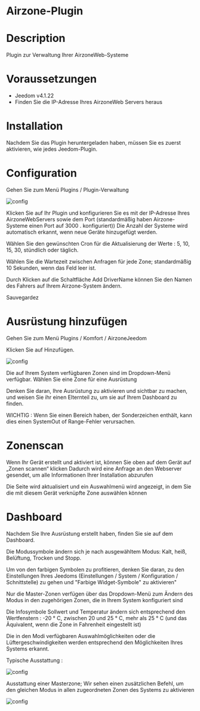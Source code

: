 # Airzone-Plugin


# Description

Plugin zur Verwaltung Ihrer AirzoneWeb-Systeme


# Voraussetzungen

 - Jeedom v4.1.22
 - Finden Sie die IP-Adresse Ihres AirzoneWeb Servers heraus


# Installation

Nachdem Sie das Plugin heruntergeladen haben, müssen Sie es zuerst aktivieren, wie jedes Jeedom-Plugin.


# Configuration

Gehen Sie zum Menü Plugins / Plugin-Verwaltung

![config](./images/airzoneConfig.png)

Klicken Sie auf Ihr Plugin und konfigurieren Sie es mit der IP-Adresse Ihres AirzoneWebServers sowie dem Port (standardmäßig haben Airzone-Systeme einen Port auf 3000 . konfiguriert))
Die Anzahl der Systeme wird automatisch erkannt, wenn neue Geräte hinzugefügt werden.

Wählen Sie den gewünschten Cron für die Aktualisierung der Werte :  5, 10, 15, 30, stündlich oder täglich.

Wählen Sie die Wartezeit zwischen Anfragen für jede Zone; standardmäßig 10 Sekunden, wenn das Feld leer ist.

Durch Klicken auf die Schaltfläche Add DriverName können Sie den Namen des Fahrers auf Ihrem Airzone-System ändern.

Sauvegardez


# Ausrüstung hinzufügen

Gehen Sie zum Menü Plugins / Komfort / AirzoneJeedom


Klicken Sie auf Hinzufügen.

![config](./images/airzoneEquip.png)

Die auf Ihrem System verfügbaren Zonen sind im Dropdown-Menü verfügbar.
Wählen Sie eine Zone für eine Ausrüstung


Denken Sie daran, Ihre Ausrüstung zu aktivieren und sichtbar zu machen, und weisen Sie ihr einen Elternteil zu, um sie auf Ihrem Dashboard zu finden.

WICHTIG : Wenn Sie einen Bereich haben, der Sonderzeichen enthält, kann dies einen SystemOut of Range-Fehler verursachen.


# Zonenscan

Wenn Ihr Gerät erstellt und aktiviert ist, können Sie oben auf dem Gerät auf „Zonen scannen“ klicken
Dadurch wird eine Anfrage an den Webserver gesendet, um alle Informationen Ihrer Installation abzurufen

Die Seite wird aktualisiert und ein Auswahlmenü wird angezeigt, in dem Sie die mit diesem Gerät verknüpfte Zone auswählen können



# Dashboard


Nachdem Sie Ihre Ausrüstung erstellt haben, finden Sie sie auf dem Dashboard.

Die Modussymbole ändern sich je nach ausgewähltem Modus: Kalt, heiß, Belüftung, Trocken und Stopp.

Um von den farbigen Symbolen zu profitieren, denken Sie daran, zu den Einstellungen Ihres Jeedoms (Einstellungen / System / Konfiguration / Schnittstelle) zu gehen und "Farbige Widget-Symbole" zu aktivieren"

Nur die Master-Zonen verfügen über das Dropdown-Menü zum Ändern des Modus in den zugehörigen Zonen, die in Ihrem System konfiguriert sind

Die Infosymbole Sollwert und Temperatur ändern sich entsprechend den Wertfenstern : -20 ° C, zwischen 20 und 25 ° C, mehr als 25 ° C (und das Äquivalent, wenn die Zone in Fahrenheit eingestellt ist)

Die in den Modi verfügbaren Auswahlmöglichkeiten oder die Lüftergeschwindigkeiten werden entsprechend den Möglichkeiten Ihres Systems erkannt.



Typische Ausstattung :

![config](./images/airzoneNoMaster.png)


Ausstattung einer Masterzone; Wir sehen einen zusätzlichen Befehl, um den gleichen Modus in allen zugeordneten Zonen des Systems zu aktivieren


![config](./images/airzoneMaster.png)
